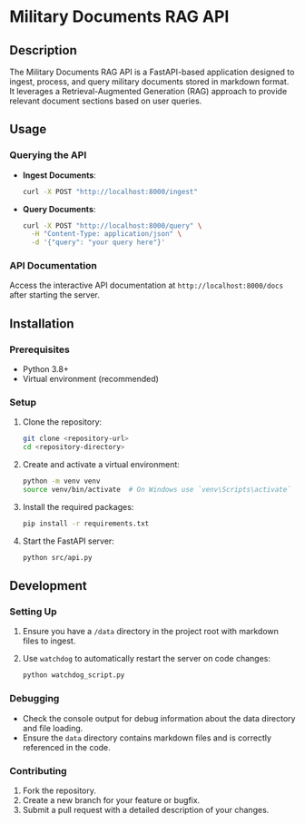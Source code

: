 # Military Documents RAG API

## Description

The Military Documents RAG API is a FastAPI-based application designed to
ingest, process, and query military documents stored in markdown format. It
leverages a Retrieval-Augmented Generation (RAG) approach to provide relevant
document sections based on user queries.

## Usage

### Querying the API

- **Ingest Documents**:

  ```bash
  curl -X POST "http://localhost:8000/ingest"
  ```

- **Query Documents**:
  ```bash
  curl -X POST "http://localhost:8000/query" \
    -H "Content-Type: application/json" \
    -d '{"query": "your query here"}'
  ```

### API Documentation

Access the interactive API documentation at `http://localhost:8000/docs` after
starting the server.

## Installation

### Prerequisites

- Python 3.8+
- Virtual environment (recommended)

### Setup

1. Clone the repository:

   ```bash
   git clone <repository-url>
   cd <repository-directory>
   ```

2. Create and activate a virtual environment:

   ```bash
   python -m venv venv
   source venv/bin/activate  # On Windows use `venv\Scripts\activate`
   ```

3. Install the required packages:

   ```bash
   pip install -r requirements.txt
   ```

4. Start the FastAPI server:
   ```bash
   python src/api.py
   ```

## Development

### Setting Up

1. Ensure you have a `/data` directory in the project root with markdown files
   to ingest.

2. Use `watchdog` to automatically restart the server on code changes:
   ```bash
   python watchdog_script.py
   ```

### Debugging

- Check the console output for debug information about the data directory and
  file loading.
- Ensure the `data` directory contains markdown files and is correctly
  referenced in the code.

### Contributing

1. Fork the repository.
2. Create a new branch for your feature or bugfix.
3. Submit a pull request with a detailed description of your changes.

